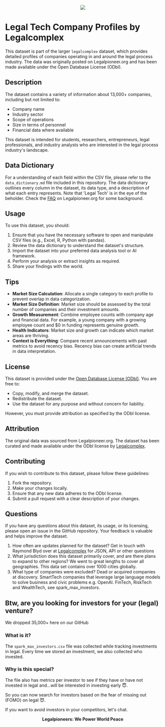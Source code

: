 <p align="center">
  <a href="https://www.legalpioneer.org">
    <img src="https://legalpioneer.org/wp-content/uploads/2024/09/LP-banner-logo.png">
  </a>
</p>

# Legal Tech Company Profiles by Legalcomplex

This dataset is part of the larger `legalcomplex` dataset, which provides detailed profiles of companies operating in and around the legal process industry. The data was originally posted on Legalpioneer.org and has been made available under the Open Database License (ODbl).

## Description

The dataset contains a variety of information about 13,000+ companies, including but not limited to:

- Company name
- Industry sector
- Scope of operations
- Size in terms of personnel
- Financial data where available

This dataset is intended for students, researchers, entrepreneurs, legal professionals, and industry analysts who are interested in the legal process industry's landscape.

## Data Dictionary

For a understanding of each field within the CSV file, please refer to the `data_dictionary.md` file included in this repository. The data dictionary outlines every column in the dataset, its data type, and a description of what each entry represents. Note that 'Legal Tech' is in the eye of the beholder. Check the [FAQ](https://legalpioneer.org/faq) on Legalpioneer.org for some background. 

## Usage

To use this dataset, you should:

1. Ensure that you have the necessary software to open and manipulate CSV files (e.g., Excel, R, Python with pandas).
2. Review the data dictionary to understand the dataset's structure.
3. Import the dataset into your preferred data analysis tool or AI framework.
4. Perform your analysis or extract insights as required.
5. Share your findings with the world.

## Tips
- **Market Size Calculation**: Allocate a single category to each profile to prevent overlap in data categorization.
- **Market Size Definition**: Market size should be assessed by the total number of companies and their investment amounts.
- **Growth Measurement**: Combine employee counts with company age and financial data. For example, a young company with a growing employee count and $0 in funding represents genuine growth.
- **Health Indicators**: Market size and growth can indicate which market areas are thriving.
- **Context is Everything**: Compare recent announcements with past metrics to avoid recency bias. Recency bias can create artificial trends in data interpretation.

## License

This dataset is provided under the [Open Database License (ODbl)](https://opendatacommons.org/licenses/odbl/1.0/). You are free to:

- Copy, modify, and merge the dataset.
- Redistribute the dataset.
- Use the dataset for any purpose and without concern for liability.

However, you must provide attribution as specified by the ODbl license.

## Attribution

The original data was sourced from Legalpioneer.org. The dataset has been curated and made available under the ODbl license by [Legalcomplex](https://www.legalcomplex.com).

## Contributing

If you wish to contribute to this dataset, please follow these guidelines:

1. Fork the repository.
2. Make your changes locally.
3. Ensure that any new data adheres to the ODbl license.
4. Submit a pull request with a clear description of your changes.

## Questions

If you have any questions about this dataset, its usage, or its licensing, please open an issue in the GitHub repository. Your feedback is valuable and helps improve the dataset.

1. How often are updates planned for the dataset? Get in touch with Raymond Blyd over at [Legalcomplex](https://www.legalcomplex.com) for JSON, API or other questions 
2. What jurisdiction does this dataset primarily cover, and are there plans to expand to other regions? We went to great lengths to cover all geographies. This data set contains over 1000 cities globally.
3. What type of companies were excluded? Dead or acquired companies at discovery. SmartTech companies that leverage large language models to solve business and civic problems e.g. OpenAI. FinTech, RiskTech and WealthTech, see spark_max_investors.

## Btw, are you looking for investors for your (legal) venture?

We dropped 35,000+ here on our GitHub

### What is it?

The `spark_max_investors.csv` file was collected while tracking investments in legal. Every time we stored an investment, we also collected who invested.

### Why is this special?

The file also has metrics per investor to see if they have or have not invested in legal and...will be interested in investing early 😇.

So you can now search for investors based on the fear of missing out (FOMO) on legal 😈.

If you want to avoid investors in your competitors, let's chat.


<p align="center"><strong>Legalpioneers: We Power World Peace</strong></p>
